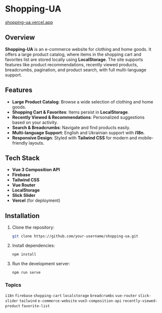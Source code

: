 # Shopping-UA

[shopping-ua.vercel.app](https://shopping-ua.vercel.app/)

## Overview

**Shopping-UA** is an e-commerce website for clothing and home goods. It offers a large product catalog, where items in the shopping cart and favorites list are stored locally using **LocalStorage**. The site supports features like product recommendations, recently viewed products, breadcrumbs, pagination, and product search, with full multi-language support.

## Features

- **Large Product Catalog**: Browse a wide selection of clothing and home goods.
- **Shopping Cart & Favorites**: Items persist in **LocalStorage**.
- **Recently Viewed & Recommendations**: Personalized suggestions based on your activity.
- **Search & Breadcrumbs**: Navigate and find products easily.
- **Multi-language Support**: English and Ukrainian support with **i18n**.
- **Responsive Design**: Styled with **Tailwind CSS** for modern and mobile-friendly layouts.

## Tech Stack

- **Vue 3 Composition API**
- **Firebase**
- **Tailwind CSS**
- **Vue Router**
- **LocalStorage**
- **Slick Slider**
- **Vercel** (for deployment)

## Installation

1. Clone the repository:
   ```bash
   git clone https://github.com/your-username/shopping-ua.git
   ```
2. Install dependencies:
   ```bash
   npm install
   ```
3. Run the development server:
   ```bash
   npm run serve
   ```

### Topics

`i18n` `firebase` `shopping-cart` `localstorage` `breadcrumbs` `vue-router` `slick-slider` `tailwind` `e-commerce-website` `vue3-composition-api` `recently-viewed-product` `favorite-list`
